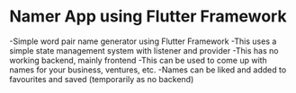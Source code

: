 # Namer App using Flutter Framework

-Simple word pair name generator using Flutter Framework
-This uses a simple state management system with listener and provider
-This has no working backend, mainly frontend 
-This can be used to come up with names for your business, ventures, etc.
-Names can be liked and added to favourites and saved (temporarily as no backend)
